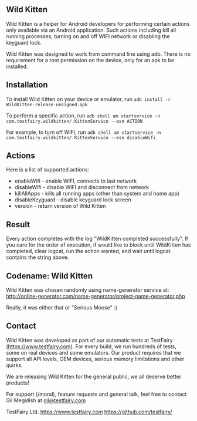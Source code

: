 Wild Kitten
-----------

Wild Kitten is a helper for Android developers for performing certain actions only
available via an Android application. Such actions including kill all running processes,
turning on and off WIFI network or disabling the keyguard lock.

Wild Kitten was designed to work from command line using adb. There is no requirement
for a root permission on the device, only for an apk to be installed.

Installation
------------

To install Wild Kitten on your device or emulator, run
`adb install -r WildKitten-release-unsigned.apk`

To perform a specific action, run
`adb shell am startservice -n com.testfairy.wildkitten/.KittenService --esn ACTION`

For example, to turn off WIFI, run
`adb shell am startservice -n com.testfairy.wildkitten/.KittenService --esn disableWifi`

Actions
-------

Here is a list of supported actions:

* enableWifi        - enable WIFI, connects to last network
* disableWifi       - disable WIFI and disconnect from network
* killAllApps       - kills all running apps (other than system and home app)
* disableKeyguard   - disable keyguard lock screen
* version           - return version of Wild Kitten

Result
------

Every action completes with the log "WildKitten completed successfully". If you care for the
order of execution, if would like to block until WildKitten has completed, clear logcat, run
the action wanted, and wait until logcat contains the string above.

Codename: Wild Kitten
---------------------

Wild Kitten was chosen randomly using name-generator service at:
http://online-generator.com/name-generator/project-name-generator.php

Really, it was either that or "Serious Moose" :)


Contact
-------

Wild Kitten was developed as part of our automatic tests at TestFairy (https://www.testfairy.com).
For every build, we run hundreds of tests, some on real devices and some emulators. Our product
requires that we support all API levels, OEM devices, serious memory limitations and other quirks.

We are releasing Wild Kitten for the general public, we all deserve better products!

For support (/moral), feature requests and general talk, feel free to contact Gil Megidish at
gil@testfairy.com

TestFairy Ltd.
https://www.testfairy.com
https://github.com/testfairy/


